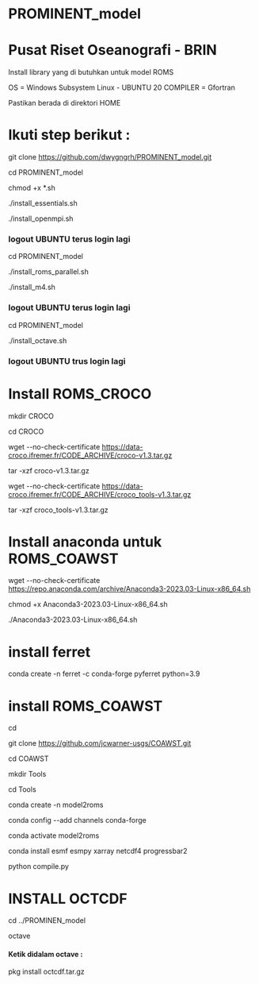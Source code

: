 # PROMINENT_model

# Pusat Riset Oseanografi - BRIN

Install library yang di butuhkan untuk model ROMS

OS =  Windows Subsystem Linux - UBUNTU 20
COMPILER = Gfortran

Pastikan berada di direktori HOME

# Ikuti step berikut : 

git clone https://github.com/dwygngrh/PROMINENT_model.git

cd PROMINENT_model

chmod +x *.sh

./install_essentials.sh

./install_openmpi.sh

### logout UBUNTU terus login lagi

cd PROMINENT_model

./install_roms_parallel.sh

./install_m4.sh

### logout UBUNTU terus login lagi

cd PROMINENT_model

./install_octave.sh

### logout UBUNTU trus login lagi

# Install ROMS_CROCO

mkdir CROCO

cd CROCO

wget --no-check-certificate https://data-croco.ifremer.fr/CODE_ARCHIVE/croco-v1.3.tar.gz

tar -xzf croco-v1.3.tar.gz

wget --no-check-certificate https://data-croco.ifremer.fr/CODE_ARCHIVE/croco_tools-v1.3.tar.gz

tar -xzf croco_tools-v1.3.tar.gz

# Install anaconda untuk ROMS_COAWST

wget --no-check-certificate https://repo.anaconda.com/archive/Anaconda3-2023.03-Linux-x86_64.sh

chmod +x Anaconda3-2023.03-Linux-x86_64.sh

./Anaconda3-2023.03-Linux-x86_64.sh

# install ferret

conda create -n ferret -c conda-forge pyferret  python=3.9

# install ROMS_COAWST

cd

git clone https://github.com/jcwarner-usgs/COAWST.git

cd COAWST

mkdir Tools

cd Tools

conda create -n model2roms

conda config --add channels conda-forge

conda activate model2roms

conda install esmf esmpy xarray netcdf4 progressbar2 

python compile.py

#  INSTALL OCTCDF

cd ../PROMINEN_model

octave

#### Ketik didalam octave :

pkg install octcdf.tar.gz










